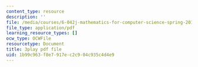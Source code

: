 ```yaml
---
content_type: resource
description: ''
file: /media/courses/6-042j-mathematics-for-computer-science-spring-2015/1b99c963f8e7917ec2c904c935c4d4e9_D9l-pIg1Ayo.pdf
file_type: application/pdf
learning_resource_types: []
ocw_type: OCWFile
resourcetype: Document
title: 3play pdf file
uid: 1b99c963-f8e7-917e-c2c9-04c935c4d4e9
---
```

